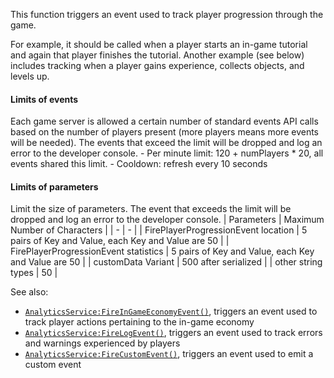 This function triggers an event used to track player progression through
the game.

For example, it should be called when a player starts an in-game tutorial
and again that player finishes the tutorial. Another example (see below)
includes tracking when a player gains experience, collects objects, and
levels up.
#### Limits of events

Each game server is allowed a certain number of standard events API calls
based on the number of players present (more players means more events
will be needed). The events that exceed the limit will be dropped and log
an error to the developer console. - Per minute limit: 120 + numPlayers *
20, all events shared this limit. - Cooldown: refresh every 10 seconds
#### Limits of parameters

Limit the size of parameters. The event that exceeds the limit will be
dropped and log an error to the developer console.
| Parameters | Maximum Number of Characters |
| - | - |
| FirePlayerProgressionEvent location | 5 pairs of Key and Value, each Key and Value are 50 |
| FirePlayerProgressionEvent statistics | 5 pairs of Key and Value, each Key and Value are 50 |
| customData Variant | 500 after serialized |
| other string types | 50 |

See also:

- [`AnalyticsService:FireInGameEconomyEvent()`](https://create.roblox.com/docs/reference/engine/classes/AnalyticsService#FireInGameEconomyEvent), triggers an event
used to track player actions pertaining to the in-game economy
- [`AnalyticsService:FireLogEvent()`](https://create.roblox.com/docs/reference/engine/classes/AnalyticsService#FireLogEvent), triggers an event used to track
errors and warnings experienced by players
- [`AnalyticsService:FireCustomEvent()`](https://create.roblox.com/docs/reference/engine/classes/AnalyticsService#FireCustomEvent), triggers an event used to
emit a custom event